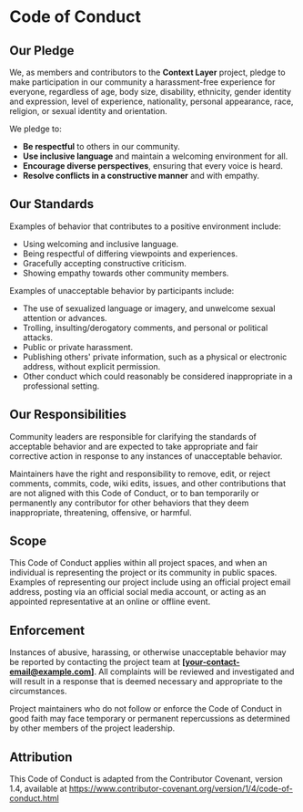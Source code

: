 # Code of Conduct

## Our Pledge

We, as members and contributors to the **Context Layer** project, pledge to make participation in our community a harassment-free experience for everyone, regardless of age, body size, disability, ethnicity, gender identity and expression, level of experience, nationality, personal appearance, race, religion, or sexual identity and orientation.

We pledge to:

- **Be respectful** to others in our community.
- **Use inclusive language** and maintain a welcoming environment for all.
- **Encourage diverse perspectives**, ensuring that every voice is heard.
- **Resolve conflicts in a constructive manner** and with empathy.

## Our Standards

Examples of behavior that contributes to a positive environment include:

- Using welcoming and inclusive language.
- Being respectful of differing viewpoints and experiences.
- Gracefully accepting constructive criticism.
- Showing empathy towards other community members.

Examples of unacceptable behavior by participants include:

- The use of sexualized language or imagery, and unwelcome sexual attention or advances.
- Trolling, insulting/derogatory comments, and personal or political attacks.
- Public or private harassment.
- Publishing others' private information, such as a physical or electronic address, without explicit permission.
- Other conduct which could reasonably be considered inappropriate in a professional setting.

## Our Responsibilities

Community leaders are responsible for clarifying the standards of acceptable behavior and are expected to take appropriate and fair corrective action in response to any instances of unacceptable behavior.

Maintainers have the right and responsibility to remove, edit, or reject comments, commits, code, wiki edits, issues, and other contributions that are not aligned with this Code of Conduct, or to ban temporarily or permanently any contributor for other behaviors that they deem inappropriate, threatening, offensive, or harmful.

## Scope

This Code of Conduct applies within all project spaces, and when an individual is representing the project or its community in public spaces. Examples of representing our project include using an official project email address, posting via an official social media account, or acting as an appointed representative at an online or offline event.

## Enforcement

Instances of abusive, harassing, or otherwise unacceptable behavior may be reported by contacting the project team at **[your-contact-email@example.com]**. All complaints will be reviewed and investigated and will result in a response that is deemed necessary and appropriate to the circumstances.

Project maintainers who do not follow or enforce the Code of Conduct in good faith may face temporary or permanent repercussions as determined by other members of the project leadership.

## Attribution

This Code of Conduct is adapted from the Contributor Covenant, version 1.4, available at https://www.contributor-covenant.org/version/1/4/code-of-conduct.html
